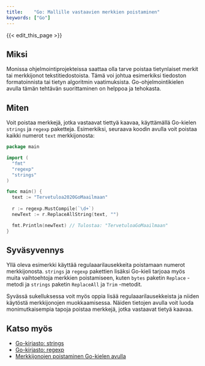 ```yaml
---
title:    "Go: Mallille vastaavien merkkien poistaminen"
keywords: ["Go"]
---
```


{{< edit_this_page >}}

## Miksi

Monissa ohjelmointiprojekteissa saattaa olla tarve poistaa tietynlaiset merkit tai merkkijonot tekstitiedostoista. Tämä voi johtua esimerkiksi tiedoston formatoinnista tai tietyn algoritmin vaatimuksista. Go-ohjelmointikielen avulla tämän tehtävän suorittaminen on helppoa ja tehokasta.

## Miten

Voit poistaa merkkejä, jotka vastaavat tiettyä kaavaa, käyttämällä Go-kielen `strings` ja `regexp` paketteja. Esimerkiksi, seuraava koodin avulla voit poistaa kaikki numerot `text` merkkijonosta:

```Go
package main

import (
  "fmt"
  "regexp"
  "strings"
)

func main() {
  text := "Tervetuloa2020GoMaailmaan"
  
  r := regexp.MustCompile(`\d+`)
  newText := r.ReplaceAllString(text, "")

  fmt.Println(newText) // Tulostaa: "TervetuloaGoMaailmaan"
}
```

## Syväsyvennys

Yllä oleva esimerkki käyttää regulaaarilausekkeita poistamaan numerot merkkijonosta. `strings` ja `regexp` pakettien lisäksi Go-kieli tarjoaa myös muita vaihtoehtoja merkkien poistamiseen, kuten `bytes` paketin `Replace` -metodi ja `strings` paketin `ReplaceAll` ja `Trim` -metodit.

Syvässä sukelluksessa voit myös oppia lisää regulaaarilausekkeista ja niiden käytöstä merkkijonojen muokkaamisessa. Näiden tietojen avulla voit luoda monimutkaisempia tapoja poistaa merkkejä, jotka vastaavat tietyä kaavaa.

## Katso myös

- [Go-kirjasto: strings](https://golang.org/pkg/strings/)
- [Go-kirjasto: regexp](https://golang.org/pkg/regexp/)
- [Merkkijonojen poistaminen Go-kielen avulla](https://www.digitalocean.com/community/tutorials/how-to-manipulate-strings-in-go)